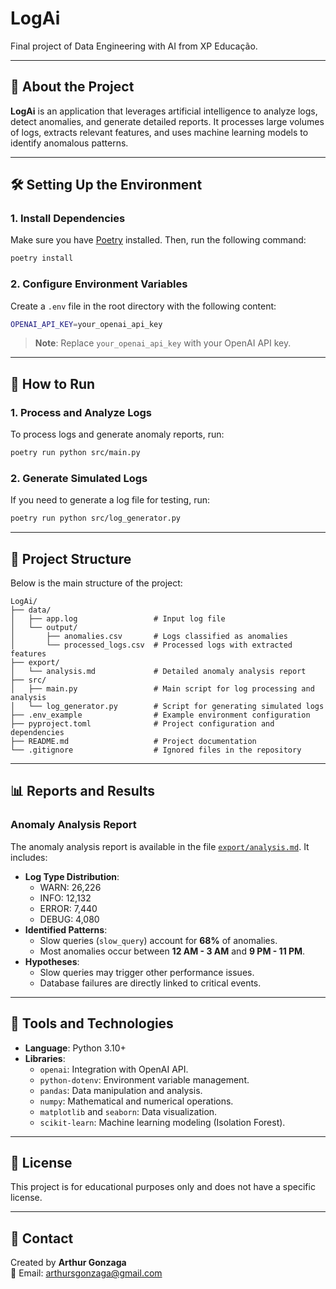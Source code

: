 # LogAi

Final project of Data Engineering with AI from XP Educação.

---

## 📖 About the Project

**LogAi** is an application that leverages artificial intelligence to analyze logs, detect anomalies, and generate detailed reports. It processes large volumes of logs, extracts relevant features, and uses machine learning models to identify anomalous patterns.

---

## 🛠️ Setting Up the Environment

### 1. Install Dependencies

Make sure you have [Poetry](https://python-poetry.org/) installed. Then, run the following command:

```bash
poetry install
```

### 2. Configure Environment Variables

Create a `.env` file in the root directory with the following content:

```bash
OPENAI_API_KEY=your_openai_api_key
```

> **Note**: Replace `your_openai_api_key` with your OpenAI API key.

---

## 🚀 How to Run

### 1. Process and Analyze Logs

To process logs and generate anomaly reports, run:

```bash
poetry run python src/main.py
```

### 2. Generate Simulated Logs

If you need to generate a log file for testing, run:

```bash
poetry run python src/log_generator.py
```

---

## 📂 Project Structure

Below is the main structure of the project:

```
LogAi/
├── data/
│   ├── app.log                 # Input log file
│   └── output/
│       ├── anomalies.csv       # Logs classified as anomalies
│       └── processed_logs.csv  # Processed logs with extracted features
├── export/
│   └── analysis.md             # Detailed anomaly analysis report
├── src/
│   ├── main.py                 # Main script for log processing and analysis
│   └── log_generator.py        # Script for generating simulated logs
├── .env_example                # Example environment configuration
├── pyproject.toml              # Project configuration and dependencies
├── README.md                   # Project documentation
└── .gitignore                  # Ignored files in the repository
```

---

## 📊 Reports and Results

### Anomaly Analysis Report

The anomaly analysis report is available in the file [`export/analysis.md`](export/analysis.md). It includes:

- **Log Type Distribution**:
  - WARN: 26,226
  - INFO: 12,132
  - ERROR: 7,440
  - DEBUG: 4,080
- **Identified Patterns**:
  - Slow queries (`slow_query`) account for **68%** of anomalies.
  - Most anomalies occur between **12 AM - 3 AM** and **9 PM - 11 PM**.
- **Hypotheses**:
  - Slow queries may trigger other performance issues.
  - Database failures are directly linked to critical events.

---

## 🧰 Tools and Technologies

- **Language**: Python 3.10+
- **Libraries**:
  - `openai`: Integration with OpenAI API.
  - `python-dotenv`: Environment variable management.
  - `pandas`: Data manipulation and analysis.
  - `numpy`: Mathematical and numerical operations.
  - `matplotlib` and `seaborn`: Data visualization.
  - `scikit-learn`: Machine learning modeling (Isolation Forest).

---

## 📝 License

This project is for educational purposes only and does not have a specific license.

---

## 📧 Contact

Created by **Arthur Gonzaga**  
📧 Email: [arthursgonzaga@gmail.com](mailto:arthursgonzaga@gmail.com)